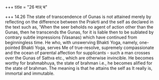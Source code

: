 +++
title = "26 माञ् च"

+++
14.26 The state of transcendence of Gunas is not attained merely by
reflecting on the difference between the Prakrti and the self as
declared in the text such as, 'When the seer beholds no agent of action
other than the Gunas, then he transcends the Gunas, for it is liable
then to be sublated by contrary subtle impressions (Vasanas) which have
continued from beginningless time. He who, with unswerving Bhakti Yoga,
namely, one-pointed Bhakti Yoga, serves Me of true-resolve, supremely
compassionate and the ocean of parental affection for supplicants - such
a man crosses over the Gunas of Sattva etc., which are otherwise
invincible. He becomes worthy for brahmabhuya, the state of brahman
i.e., he becomes alified for the state of brahman. The meaning is that
he attains the self as It really is, immortal and immutable.
